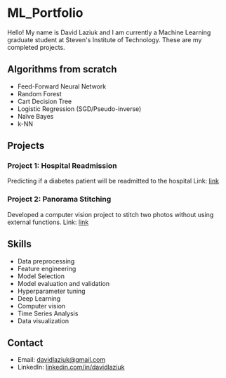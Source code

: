 # ML_Portfolio
Hello! My name is David Laziuk and I am currently a Machine Learning graduate student 
at Steven's Institute of Technology. These are my completed projects. 

<!--
## Live Website

A live version of this website can be found [here](https://example.com/).

## Technologies Used

-->
## Algorithms from scratch
- Feed-Forward Neural Network 
- Random Forest
- Cart Decision Tree
- Logistic Regression (SGD/Pseudo-inverse)
- Naïve Bayes
- k-NN

## Projects

### Project 1: Hospital Readmission
Predicting if a diabetes patient will be readmitted to the hospital
Link: [link](https://github.com/dlaziuk/ML_Portfolio/tree/main/Hospital%20Readmission)

### Project 2: Panorama Stitching
Developed a computer vision project to stitch two photos without using external functions. 
Link: [link](https://github.com/dlaziuk/ML_Portfolio/blob/main/Panorama%20Stitching/Panorama%20Stiching.ipynb)

## Skills
- Data preprocessing
- Feature engineering
- Model Selection
- Model evaluation and validation
- Hyperparameter tuning
- Deep Learning
- Computer vision
- Time Series Analysis
- Data visualization

## Contact
- Email: [davidlaziuk@gmail.com](mailto:davidlaziuk@gmail.com)
- LinkedIn: [linkedin.com/in/davidlaziuk](https://www.linkedin.com/in/davidlaziuk/)
